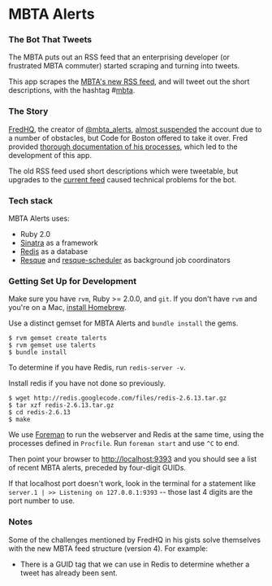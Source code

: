 MBTA Alerts
===========

### The Bot That Tweets

The MBTA puts out an RSS feed that an enterprising developer (or frustrated MBTA commuter) started scraping and turning into tweets.

This app scrapes the [MBTA's new RSS feed](http://realtime.mbta.com/alertsrss/rssfeed4), and will tweet out the short descriptions, with the hashtag #[mbta](https://twitter.com/search?q=%23mbta&src=typd).


### The Story

[FredHQ][fredhq], the creator of [@mbta_alerts][alerts], [almost suspended][almost] the account due to a number of obstacles, but Code for Boston offered to take it over. Fred provided [thorough documentation of his processes][prodoc], which led to the development of this app.

[fredhq]: https://twitter.com/fredhq
[alerts]: https://twitter.com/mbta_alerts
[almost]: https://gist.github.com/fredhq/34781ea7c60c1388e16e
[prodoc]: https://gist.github.com/fredhq/eaf7a6ebb1ac88c6cc69

The old RSS feed used short descriptions which were tweetable, but upgrades to the [current feed](http://realtime.mbta.com/alertsrss/rssfeed4) caused technical problems for the bot.

### Tech stack

MBTA Alerts uses:

+ Ruby 2.0
+ [Sinatra][sin] as a framework
+ [Redis][red] as a database
+ [Resque][res] and [resque-scheduler][sch] as background job coordinators

[sin]: http://www.sinatrarb.com
[red]: http://redis.io/
[res]: https://github.com/defunkt/resque
[sch]: https://github.com/bvandenbos/resque-scheduler



### Getting Set Up for Development

Make sure you have `rvm`, Ruby >= 2.0.0, and `git`. If you don't have `rvm` and you're on a Mac, [install Homebrew](http://mxcl.github.io/homebrew/).

Use a distinct gemset for MBTA Alerts and `bundle install` the gems.

```
$ rvm gemset create talerts
$ rvm gemset use talerts
$ bundle install
```

To determine if you have Redis, run `redis-server -v`.

Install redis if you have not done so previously.

```
$ wget http://redis.googlecode.com/files/redis-2.6.13.tar.gz
$ tar xzf redis-2.6.13.tar.gz
$ cd redis-2.6.13
$ make
```

We use [Foreman](https://github.com/ddollar/foreman) to run the webserver and Redis at the same time, using the processes defined in `Procfile`. Run `foreman start` and use `^C` to end.

Then point your browser to [http://localhost:9393][93] and you should see a list of recent MBTA alerts, preceded by four-digit GUIDs.

[93]: http://localhost:9393

If that localhost port doesn't work, look in the terminal for a statement like `server.1 | >> Listening on 127.0.0.1:9393` -- those last 4 digits are the port number to use.

### Notes

Some of the challenges mentioned by FredHQ in his gists solve themselves with the new MBTA feed structure (version 4). For example:

+ There is a GUID tag that we can use in Redis to determine whether a tweet has already been sent.

